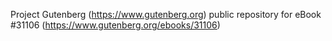 Project Gutenberg (https://www.gutenberg.org) public repository for eBook #31106 (https://www.gutenberg.org/ebooks/31106)

